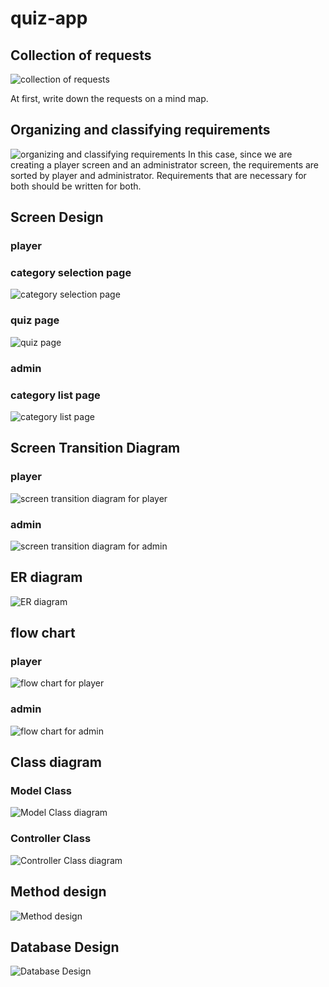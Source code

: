 # quiz-app

## Collection of requests

![collection of requests](./images/スクリーンショット%202024-10-07%202.36.00.png)

At first, write down the requests on a mind map.

## Organizing and classifying requirements

![organizing and classifying requirements](./images/スクリーンショット%202024-10-07%202.49.51.png)
In this case, since we are creating a player screen and an administrator screen, the requirements are sorted by player and administrator.
Requirements that are necessary for both should be written for both.

## Screen Design

### player

### category selection page

![category selection page](./images/スクリーンショット%202024-10-08%202.18.36.png)

### quiz page

![quiz page](./images/スクリーンショット%202024-10-08%202.19.35.png)

### admin

### category list page

![category list page](./images/スクリーンショット%202024-10-08%202.15.20.png)

## Screen Transition Diagram

### player

![screen transition diagram for player](./images/スクリーンショット%202024-10-08%2021.28.57.png)

### admin

![screen transition diagram for admin](./images/スクリーンショット%202024-10-08%2021.29.25.png)

## ER diagram

![ER diagram](./images/スクリーンショット%202024-10-09%201.52.06.png)

## flow chart

### player

![flow chart for player](./images/スクリーンショット%202024-10-08%2023.53.01.png)

### admin

![flow chart for admin](./images/スクリーンショット%202024-10-09%200.12.59.png)

## Class diagram

### Model Class

![Model Class diagram](./images/スクリーンショット%202024-10-09%2014.42.37.png)

### Controller Class

![Controller Class diagram](./images/スクリーンショット%202024-10-09%2014.43.02.png)

## Method design

![Method design](./images/スクリーンショット%202024-10-09%2015.04.38.png)

## Database Design

![Database Design](./images/スクリーンショット%202024-10-09%2015.54.55.png)
